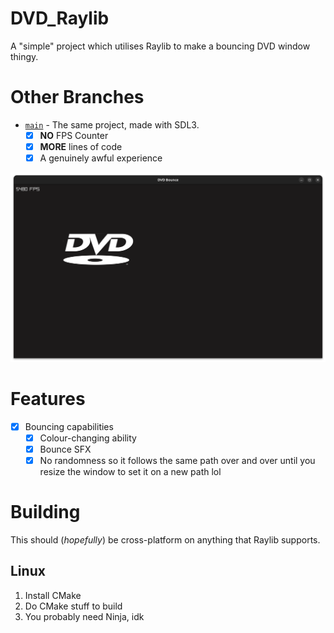 # DVD_Raylib
A "simple" project which utilises Raylib to make a bouncing DVD window thingy.

# Other Branches
- [`main`][mbranch] - The same project, made with SDL3.
  - [x] **NO** FPS Counter
  - [x] **MORE** lines of code
  - [x] A genuinely awful experience

![A screenshot of a window with a DVD logo in the near-topleft, and an FPS counter in the absoloute top left. The FPS counter reads "5480 FPS".](assets/img.png)

# Features
- [x] Bouncing capabilities
  - [x] Colour-changing ability
  - [x] Bounce SFX
  - [x] No randomness so it follows the same path over and over until you resize the window to set it on a new path lol

# Building
This should (*hopefully*) be cross-platform on anything that Raylib supports.
## Linux
1. Install CMake
2. Do CMake stuff to build
3. You probably need Ninja, idk

[mbranch]: https://github.com/StupidRepo/DVD_SDL3/tree/main

